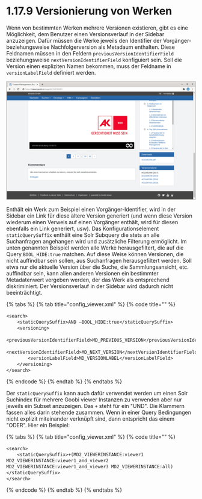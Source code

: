 # 1.17.9 Versionierung von Werken

Wenn von bestimmten Werken mehrere Versionen existieren, gibt es eine Möglichkeit, dem Benutzer einen Versionsverlauf in der Sidebar anzuzeigen. Dafür müssen die Werke jeweils den Identifier der Vorgänger- beziehungsweise Nachfolgerversion als Metadaum enthalten. Diese Feldnamen müssen in den Feldern `previousVersionIdentifierField` beziehungsweise `nextVersionIdentifierField` konfiguiert sein. Soll die Version einen expliziten Namen bekommen, muss der Feldname in `versionLabelField` definiert werden.

![Die Versionshistorie wird in der Sidebar angezeigt](../../../.gitbook/assets/conf_1.17.9_and_1.30.png)

Enthält ein Werk zum Beispiel einen Vorgänger-Identifier, wird in der Sidebar ein Link für diese ältere Version generiert \(und wenn diese Version wiederum einen Verweis auf einen Vorgänger enthält, wird für diesen ebenfalls ein Link generiert, usw\). Das Konfigurationselement `staticQuerySuffix` enthält eine Solr Subquery die stets an alle Suchanfragen angehangen wird und zusätzliche Filterung ermöglicht. Im unten genannten Beispiel werden alle Werke herausgefiltert, die auf die Query `BOOL_HIDE:true` matchen. Auf diese Weise können Versionen, die nicht auffindbar sein sollen, aus Suchanfragen herausgefiltert werden. Soll etwa nur die aktuelle Version über die Suche, die Sammlungsansicht, etc. auffindbar sein, kann allen anderen Versionen ein bestimmter Metadatenwert vergeben werden, der das Werk als entsprechend diskriminiert. Der Versionsverlauf in der Sidebar wird dadurch nicht beeinträchtigt.

{% tabs %}
{% tab title="config\_viewer.xml" %}
{% code title="" %}
```markup
<search>
    <staticQuerySuffix>AND –BOOL_HIDE:true</staticQuerySuffix>
    <versioning>
        <previousVersionIdentifierField>MD_PREVIOUS_VERSION</previousVersionIdentifierField>
        <nextVersionIdentifierField>MD_NEXT_VERSION</nextVersionIdentifierField>
        <versionLabelField>MD_VERSIONLABEL</versionLabelField>
    </versioning>
</search>
```
{% endcode %}
{% endtab %}
{% endtabs %}

Der `staticQuerySuffix` kann auch dafür verwendet werden um einen Solr Suchindex für mehrere Goobi viewer Instanzen zu verwenden aber nur jeweils ein Subset anzuzeigen. Das `+` steht für ein "UND". Die Klammern fassen alles darin stehende zusammen. Wenn in einer Query Bedingungen nicht explizit miteinander verknüpft sind, dann entspricht das einem "ODER". Hier ein Beispiel:

{% tabs %}
{% tab title="config\_viewer.xml" %}
{% code title="" %}
```markup
<search>
    <staticQuerySuffix>+(MD2_VIEWERINSTANCE:viewer1 MD2_VIEWERINSTANCE:viewer1_and_viewer2 MD2_VIEWERINSTANCE:viewer1_and_viewer3 MD2_VIEWERINSTANCE:all)</staticQuerySuffix>
</search>
```
{% endcode %}
{% endtab %}
{% endtabs %}

